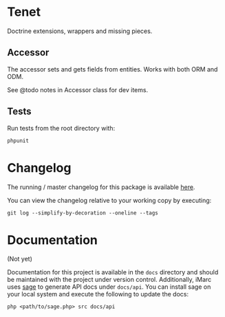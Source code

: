 # Tenet

Doctrine extensions, wrappers and missing pieces.

## Accessor

The accessor sets and gets fields from entities. Works with both ORM and ODM.

See @todo notes in Accessor class for dev items.

## Tests

Run tests from the root directory with:

	phpunit

# Changelog

The running / master changelog for this package is available [here](/).

You can view the changelog relative to your working copy by executing:

	git log --simplify-by-decoration --oneline --tags

# Documentation

(Not yet)

Documentation for this project is available in the `docs` directory and should be maintained with the project under version control.  Additionally, iMarc uses [sage](https://github.com/dotink/sage) to generate API docs under `docs/api`.  You can install sage on your local system and execute the following to update the docs:

	php <path/to/sage.php> src docs/api
